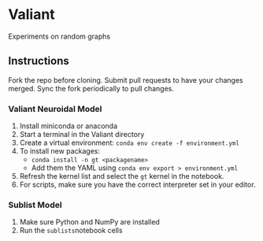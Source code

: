 # Valiant

Experiments on random graphs

## Instructions

Fork the repo before cloning. Submit pull requests to have your changes merged. Sync the fork periodically to pull changes.

### Valiant Neuroidal Model

1. Install miniconda or anaconda
2. Start a terminal in the Valiant directory
3. Create a virtual environment: `conda env create -f environment.yml`
4. To install new packages:
    * `conda install -n gt <packagename>`
    * Add them the YAML using `conda env export > environment.yml`
5. Refresh the kernel list and select the `gt` kernel in the notebook.
6. For scripts, make sure you have the correct interpreter set in your editor.

### Sublist Model

1. Make sure Python and NumPy are installed
2. Run the ```sublists```notebook cells
